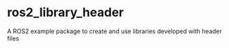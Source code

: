 # ros2_library_header
 A ROS2 example package to create and use libraries developed with header files
